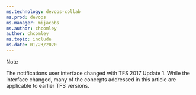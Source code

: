 ```yaml
---
ms.technology: devops-collab
ms.prod: devops
ms.manager: mijacobs
ms.author: chcomley
author: chcomley
ms.topic: include
ms.date: 01/23/2020
---
```



> [!NOTE]
> The notifications user interface changed with TFS 2017 Update 1. While the interface changed, many of the concepts addressed in this article are applicable to earlier TFS versions.   
